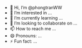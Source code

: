 - 👋 Hi, I’m @phongtranWW
- 👀 I’m interested in ...
- 🌱 I’m currently learning ...
- 💞️ I’m looking to collaborate on ...
- 📫 How to reach me ...
- 😄 Pronouns: ...
- ⚡ Fun fact: ...

<!---
phongtranWW/phongtranWW is a ✨ special ✨ repository because its `README.md` (this file) appears on your GitHub profile.
You can click the Preview link to take a look at your changes.
--->
